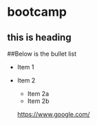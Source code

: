 # bootcamp

## this is heading

##Below is the bullet list

* Item 1
* Item 2
  * Item 2a
  * Item 2b
  
  
  https://www.google.com/
